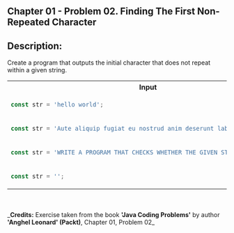 ## Chapter 01 - Problem 02. Finding The First Non-Repeated Character

## Description:

Create a program that outputs the initial character that does not repeat within a given string.

<table>
  <tr>
    <th> Input </th> <th> Result </th>
  </tr>

  <tr>
  <td>

```javascript
const str = 'hello world';
```

  </td>
  <td>

```javascript
'h';
```

  </td>
  </tr>

  <tr>
  <td>

```javascript
const str = 'Aute aliquip fugiat eu nostrud anim deserunt laborum deserunt.';
```

  </td>
  <td>

```javascript
'q';
```

  </td>
  </tr>
  <tr>
  <td>

```javascript
const str = 'WRITE A PROGRAM THAT CHECKS WHETHER THE GIVEN STRING';
```

  </td>
  <td>

```javascript
'W';
```

  </td>
  </tr>
  <tr>
  <td>

```javascript
const str = '';
```

  </td>
  <td>

```javascript
'';
```

  </td>
  </tr>
</table>

<br />
<br />
_<strong>Credits:</strong> Exercise taken from the book <strong>'Java Coding Problems'</strong> by author <strong>'Anghel Leonard' (Packt)</strong>, Chapter 01, Problem 02_
